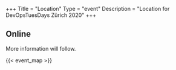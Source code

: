 +++
Title = "Location"
Type = "event"
Description = "Location for DevOpsTuesDays Zürich 2020"
+++

## Online
More information will follow.

{{< event_map >}}
